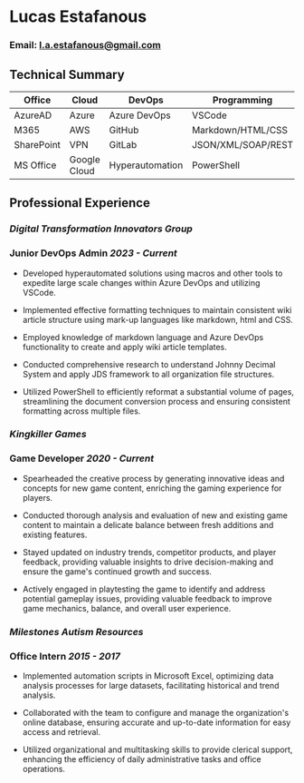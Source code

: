 # **Lucas Estafanous**
### Email: l.a.estafanous@gmail.com

## Technical Summary

| Office | Cloud | DevOps | Programming |
|--|--|--|--|
| AzureAD | Azure | Azure DevOps  | VSCode | 
| M365 | AWS | GitHub | Markdown/HTML/CSS |
| SharePoint | VPN | GitLab | JSON/XML/SOAP/REST |
| MS Office | Google Cloud | Hyperautomation | PowerShell |



## Professional Experience

### _Digital Transformation Innovators Group_

### **Junior DevOps Admin** _2023 - Current_

- Developed hyperautomated solutions using macros and other tools to expedite large scale changes within Azure DevOps and utilizing VSCode. 

- Implemented effective formatting techniques to maintain consistent wiki article structure using mark-up languages like markdown, html and CSS. 

- Employed knowledge of markdown language and Azure DevOps functionality to create and apply wiki article templates. 

- Conducted comprehensive research to understand Johnny Decimal System and apply JDS framework to all organization file structures. 

- Utilized PowerShell to efficiently reformat a substantial volume of pages, streamlining the document conversion process and ensuring consistent formatting across multiple files.

### _Kingkiller Games_

### **Game Developer** _2020 - Current_

- Spearheaded the creative process by generating innovative ideas and concepts for new game content, enriching the gaming experience for players. 

- Conducted thorough analysis and evaluation of new and existing game content to maintain a delicate balance between fresh additions and existing features. 

- Stayed updated on industry trends, competitor products, and player feedback, providing valuable insights to drive decision-making and ensure the game's continued growth and success. 

- Actively engaged in playtesting the game to identify and address potential gameplay issues, providing valuable feedback to improve game mechanics, balance, and overall user experience.

### _Milestones Autism Resources_

### **Office Intern** _2015 - 2017_

- Implemented automation scripts in Microsoft Excel, optimizing data analysis processes for large datasets, facilitating historical and trend analysis. 

- Collaborated with the team to configure and manage the organization's online database, ensuring accurate and up-to-date information for easy access and retrieval. 

- Utilized organizational and multitasking skills to provide clerical support, enhancing the efficiency of daily administrative tasks and office operations.
